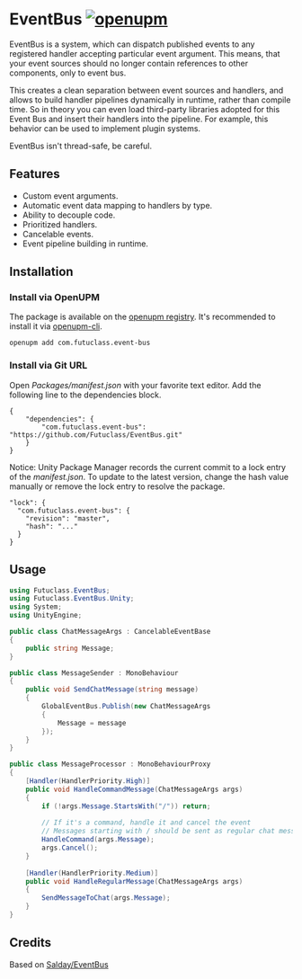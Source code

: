 # EventBus [![openupm](https://img.shields.io/npm/v/com.futuclass.event-bus?label=openupm&registry_uri=https://package.openupm.com)](https://openupm.com/packages/com.futuclass.event-bus/)


EventBus is a system, which can dispatch published events to any registered handler accepting particular event argument. This means, that your event sources should no longer contain references to other components, only to event bus. 

This creates a clean separation between event sources and handlers, and allows to build handler pipelines dynamically in runtime, rather than compile time. So in theory you can even load third-party libraries adopted for this Event Bus and insert their handlers into the pipeline. For example, this behavior can be used to implement plugin systems.

EventBus isn't thread-safe, be careful.

## Features
- Custom event arguments.
- Automatic event data mapping to handlers by type.
- Ability to decouple code.
- Prioritized handlers.
- Cancelable events.
- Event pipeline building in runtime.


## Installation

### Install via OpenUPM

The package is available on the [openupm registry](https://openupm.com). It's recommended to install it via [openupm-cli](https://github.com/openupm/openupm-cli).

```
openupm add com.futuclass.event-bus
```

### Install via Git URL

Open *Packages/manifest.json* with your favorite text editor. Add the following line to the dependencies block.

    {
        "dependencies": {
            "com.futuclass.event-bus": "https://github.com/Futuclass/EventBus.git"
        }
    }

Notice: Unity Package Manager records the current commit to a lock entry of the *manifest.json*. To update to the latest version, change the hash value manually or remove the lock entry to resolve the package.

    "lock": {
      "com.futuclass.event-bus": {
        "revision": "master",
        "hash": "..."
      }
    }
    
    
## Usage 
```csharp
using Futuclass.EventBus;
using Futuclass.EventBus.Unity;
using System;
using UnityEngine;

public class ChatMessageArgs : CancelableEventBase
{
    public string Message;
}

public class MessageSender : MonoBehaviour
{
    public void SendChatMessage(string message)
    {
        GlobalEventBus.Publish(new ChatMessageArgs
        {
            Message = message
        });
    }
}

public class MessageProcessor : MonoBehaviourProxy
{
    [Handler(HandlerPriority.High)]
    public void HandleCommandMessage(ChatMessageArgs args)
    {
        if (!args.Message.StartsWith("/")) return;
        
        // If it's a command, handle it and cancel the event
        // Messages starting with / should be sent as regular chat messages
        HandleCommand(args.Message);
        args.Cancel();
    }
    
    [Handler(HandlerPriority.Medium)]
    public void HandleRegularMessage(ChatMessageArgs args)
    {
        SendMessageToChat(args.Message);
    }
}
```

## Credits
Based on [Salday/EventBus](https://github.com/SaldayOpen/EventBus)
